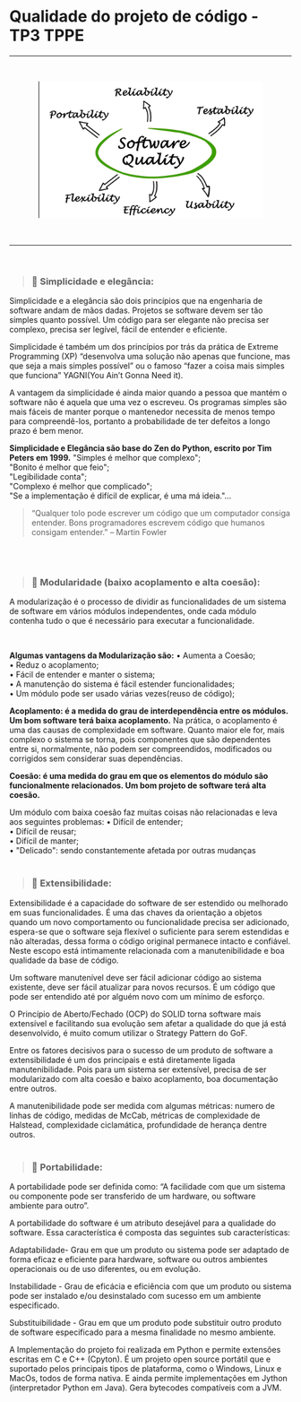 #  Qualidade do projeto de código - TP3 TPPE
---
<br />
<p align="center"> <img src="../images/quality_software.png" width="400"></p>
<br />

---
<br />

> ### 📌 **Simplicidade e elegância:**

Simplicidade e a elegância são dois princípios que na engenharia de software andam de mãos dadas. Projetos se software devem ser tão simples quanto possível. Um código para ser elegante não precisa ser complexo, precisa ser legível, fácil de entender e eficiente.


Simplicidade é também um dos princípios por trás da prática de Extreme Programming (XP) “desenvolva uma solução não apenas que funcione, mas que seja a mais simples possível” ou o famoso “fazer a coisa mais simples que funciona” YAGNI(You Ain’t Gonna Need it).

A vantagem da simplicidade é ainda maior quando a pessoa que mantém o software não é aquela que uma vez o escreveu. Os programas simples são mais fáceis de manter porque o mantenedor necessita de menos tempo para compreendê-los, portanto a probabilidade de ter defeitos a longo prazo é bem menor.
<br />

**Simplicidade e Elegância são base do Zen do Python, escrito por Tim Peters em 1999.**
"Simples é melhor que complexo";  
"Bonito é melhor que feio";  
"Legibilidade conta";  
"Complexo é melhor que complicado";  
"Se a implementação é difícil de explicar, é uma má ideia."...  


>“Qualquer tolo pode escrever um código que um computador consiga entender. Bons programadores escrevem código que humanos consigam entender.” – Martin Fowler

<br />
<br />

  > ### 📌 **Modularidade (baixo acoplamento e alta coesão):**


A modularização é o processo de dividir as funcionalidades de um sistema de software em vários módulos independentes, onde cada módulo contenha tudo o que é necessário para executar a funcionalidade.

<br />

**Algumas vantagens da Modularização são:**
• Aumenta a Coesão;  
• Reduz o acoplamento;  
• Fácil de entender e manter o sistema;  
• A manutenção do sistema é fácil estender funcionalidades;  
• Um módulo pode ser usado várias vezes(reuso de código);  

**Acoplamento: é a medida do grau de interdependência entre os módulos. Um bom software terá baixa acoplamento.**
Na prática, o acoplamento é uma das causas de complexidade em software. Quanto maior ele for, mais complexo o sistema se torna, pois componentes que são dependentes entre si, normalmente, não podem ser compreendidos, modificados ou corrigidos sem considerar suas dependências.
<br />


**Coesão: é uma medida do grau em que os elementos do módulo são funcionalmente relacionados. Um bom projeto de software terá alta coesão.**

Um módulo com baixa coesão faz muitas coisas não relacionadas e leva aos seguintes problemas:
• Difícil de entender;  
• Difícil de reusar;  
• Difícil de manter;  
• "Delicado": sendo constantemente afetada por outras mudanças
<br />
<br />

> ### 📌 **Extensibilidade:**
Extensibilidade é a capacidade do software de ser estendido ou melhorado em suas funcionalidades. É uma das chaves da orientação a objetos quando um novo comportamento ou funcionalidade precisa ser adicionado, espera-se que o software seja flexível o suficiente para serem estendidas e não alteradas, dessa forma o código original permanece intacto e confiável. Neste escopo está intimamente relacionada com a manutenibilidade e boa qualidade da base de código.

Um software manutenível deve ser fácil adicionar código ao sistema existente, deve ser fácil atualizar para novos recursos. É um código que pode ser entendido até por alguém novo com um mínimo de esforço. 

O Princípio de Aberto/Fechado (OCP) do SOLID torna software mais extensível e facilitando sua evolução sem afetar a qualidade do que já está desenvolvido, é muito comum utilizar o Strategy Pattern do GoF.

Entre os fatores decisivos para o sucesso de um produto de software a extensibilidade é um dos principais e está diretamente ligada manutenibilidade. Pois para um sistema ser extensível, precisa de ser modularizado com alta coesão e baixo acoplamento, boa documentação entre outros.

A manutenibilidade pode ser medida com algumas métricas: numero de linhas de código, medidas de McCab, métricas de complexidade de Halstead, complexidade ciclamática, profundidade de herança dentre outros.
<br />
<br />

> ### 📌 **Portabilidade:**
A portabilidade pode ser definida como: “A facilidade com que um sistema ou componente pode ser transferido de um hardware, ou software ambiente para outro”.


A portabilidade do software é um atributo desejável para a qualidade do software. Essa característica é composta das seguintes sub características:

Adaptabilidade- Grau em que um produto ou sistema pode ser adaptado de forma eficaz e eficiente para hardware, software ou outros ambientes operacionais ou de uso diferentes, ou em evolução.

Instabilidade - Grau de eficácia e eficiência com que um produto ou sistema pode ser instalado e/ou desinstalado com sucesso em um ambiente especificado.

Substituibilidade - Grau em que um produto pode substituir outro produto de software especificado para a mesma finalidade no mesmo ambiente.


A Implementação do projeto foi realizada em Python e permite extensões escritas em C e C++ (Cpyton). É um projeto open source portátil que e suportado pelos principais tipos de plataforma, como o Windows, Linux e MacOs, todos de forma nativa. E ainda permite implementações em Jython (interpretador Python em Java). Gera bytecodes compatíveis com a JVM.
